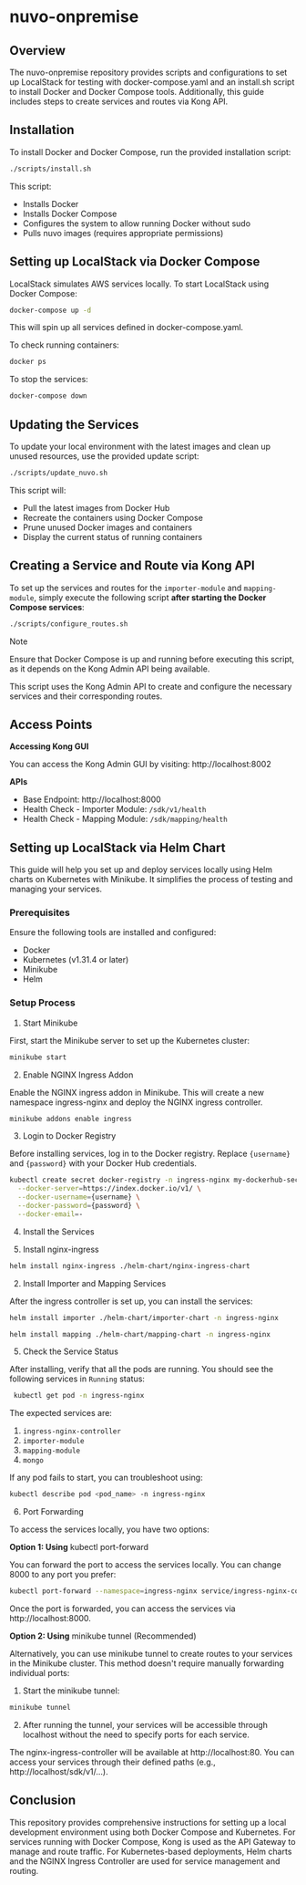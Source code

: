 # nuvo-onpremise

## Overview

The nuvo-onpremise repository provides scripts and configurations to set up LocalStack for testing with docker-compose.yaml and an install.sh script to install Docker and Docker Compose tools. Additionally, this guide includes steps to create services and routes via Kong API.

## Installation

To install Docker and Docker Compose, run the provided installation script:

```bash
./scripts/install.sh
```

This script:

- Installs Docker
- Installs Docker Compose
- Configures the system to allow running Docker without sudo
- Pulls nuvo images (requires appropriate permissions)

## Setting up LocalStack via Docker Compose

LocalStack simulates AWS services locally. To start LocalStack using Docker Compose:

```bash
docker-compose up -d
```

This will spin up all services defined in docker-compose.yaml.

To check running containers:

```bash
docker ps
```

To stop the services:

```bash
docker-compose down
```

## Updating the Services

To update your local environment with the latest images and clean up unused resources, use the provided update script:

```bash
./scripts/update_nuvo.sh
```

This script will:

- Pull the latest images from Docker Hub
- Recreate the containers using Docker Compose
- Prune unused Docker images and containers
- Display the current status of running containers

## Creating a Service and Route via Kong API

To set up the services and routes for the `importer-module` and `mapping-module`, simply execute the following script **after starting the Docker Compose services**:

```bash
./scripts/configure_routes.sh
```

> [!NOTE]
> Ensure that Docker Compose is up and running before executing this script, as it depends on the Kong Admin API being available.

This script uses the Kong Admin API to create and configure the necessary services and their corresponding routes.

## Access Points

**Accessing Kong GUI**

You can access the Kong Admin GUI by visiting: http://localhost:8002

**APIs**

- Base Endpoint: http://localhost:8000
- Health Check - Importer Module: `/sdk/v1/health`
- Health Check - Mapping Module: `/sdk/mapping/health`

## Setting up LocalStack via Helm Chart

This guide will help you set up and deploy services locally using Helm charts on Kubernetes with Minikube. It simplifies the process of testing and managing your services.

### Prerequisites

Ensure the following tools are installed and configured:

- Docker
- Kubernetes (v1.31.4 or later)
- Minikube
- Helm

### Setup Process

1. Start Minikube

First, start the Minikube server to set up the Kubernetes cluster:

```bash
minikube start
```

2. Enable NGINX Ingress Addon

Enable the NGINX ingress addon in Minikube. This will create a new namespace ingress-nginx and deploy the NGINX ingress controller.

```bash
minikube addons enable ingress
```

3. Login to Docker Registry

Before installing services, log in to the Docker registry. Replace `{username}` and `{password}` with your Docker Hub credentials.

```bash
kubectl create secret docker-registry -n ingress-nginx my-dockerhub-secret \
  --docker-server=https://index.docker.io/v1/ \
  --docker-username={username} \
  --docker-password={password} \
  --docker-email=-
```

4. Install the Services

1. Install nginx-ingress

```bash
helm install nginx-ingress ./helm-chart/nginx-ingress-chart
```

2. Install Importer and Mapping Services

After the ingress controller is set up, you can install the services:

```bash
helm install importer ./helm-chart/importer-chart -n ingress-nginx

helm install mapping ./helm-chart/mapping-chart -n ingress-nginx
```

5. Check the Service Status

After installing, verify that all the pods are running. You should see the following services in `Running` status:

```bash
 kubectl get pod -n ingress-nginx
```

The expected services are:

1. `ingress-nginx-controller`
2. `importer-module`
3. `mapping-module`
4. `mongo`

If any pod fails to start, you can troubleshoot using:

```bash
kubectl describe pod <pod_name> -n ingress-nginx
```

6. Port Forwarding

To access the services locally, you have two options:

**Option 1: Using** kubectl port-forward

You can forward the port to access the services locally. You can change 8000 to any port you prefer:

```bash
kubectl port-forward --namespace=ingress-nginx service/ingress-nginx-controller 8000:80
```

Once the port is forwarded, you can access the services via http://localhost:8000.

**Option 2: Using** minikube tunnel (Recommended)

Alternatively, you can use minikube tunnel to create routes to your services in the Minikube cluster. This method doesn't require manually forwarding individual ports:

1. Start the minikube tunnel:

```bash
minikube tunnel
```

2. After running the tunnel, your services will be accessible through localhost without the need to specify ports for each service.

The nginx-ingress-controller will be available at http://localhost:80.
You can access your services through their defined paths (e.g., http://localhost/sdk/v1/...).

## Conclusion

This repository provides comprehensive instructions for setting up a local development environment using both Docker Compose and Kubernetes. For services running with Docker Compose, Kong is used as the API Gateway to manage and route traffic. For Kubernetes-based deployments, Helm charts and the NGINX Ingress Controller are used for service management and routing.